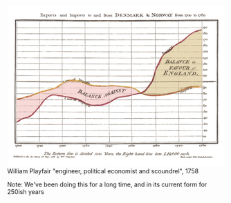![Playfair, 1786](images/playfair-small.jpg)
William Playfair "engineer, political economist and scoundrel", 1758

Note:
We've been doing this for a long time, and in its current form for 250ish years

